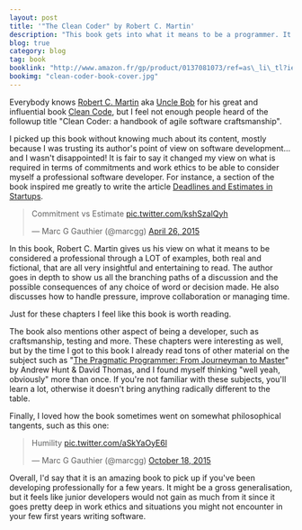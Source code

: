 ```yaml
---
layout: post
title: '"The Clean Coder" by Robert C. Martin'
description: "This book gets into what it means to be a programmer. It dives into everything ranging from ethics, to commitment to craftsmanship and is a great read for any experienced developer."
blog: true
category: blog
tag: book
booklink: "http://www.amazon.fr/gp/product/0137081073/ref=as\_li\_tl?ie=UTF8&camp=1642&creative=6746&creativeASIN=0137081073&linkCode=as2&tag=mg092-21"
bookimg: "clean-coder-book-cover.jpg"
---
```


Everybody knows [Robert C. Martin][1] aka [Uncle Bob][2] for his great and influential book [Clean Code][3], but I feel not enough people heard of the followup title "Clean Coder: a handbook of agile software craftsmanship".

I picked up this book without knowing much about its content, mostly because I was trusting its author's point of view on software development... and I wasn't disappointed! It is fair to say it changed my view on what is required in terms of commitments and work ethics to be able to consider myself a professional software developer. For instance, a section of the book inspired me greatly to write the article [Deadlines and Estimates in Startups][4].

<blockquote class="twitter-tweet" lang="en"><p lang="en" dir="ltr">Commitment vs Estimate <a href="http://t.co/kshSzalQyh">pic.twitter.com/kshSzalQyh</a></p>&mdash; Marc G Gauthier (@marcgg) <a href="https://twitter.com/marcgg/status/592345433428594688">April 26, 2015</a></blockquote>

In this book, Robert C. Martin gives us his view on what it means to be considered a professional through a LOT of examples, both real and fictional, that are all very insightful and entertaining to read. The author goes in depth to show us all the branching paths of a discussion and the possible consequences of any choice of word or decision made. He also discusses how to handle pressure, improve collaboration or managing time.

Just for these chapters I feel like this book is worth reading.

The book also mentions other aspect of being a developer, such as craftsmanship, testing and more. These chapters were interesting as well, but by the time I got to this book I already read tons of other material on the subject such as "[The Pragmatic Programmer: From Journeyman to Master][5]" by Andrew Hunt & David Thomas, and I found myself thinking "well yeah, obviously" more than once. If you're not familiar with these subjects, you'll learn a lot, otherwise it doesn't bring anything radically different to the table.

Finally, I loved how the book sometimes went on somewhat philosophical tangents, such as this one:

<blockquote class="twitter-tweet" lang="en"><p lang="en" dir="ltr">Humility <a href="http://t.co/aSkYaOyE6l">pic.twitter.com/aSkYaOyE6l</a></p>&mdash; Marc G Gauthier (@marcgg) <a href="https://twitter.com/marcgg/status/655760049122451456">October 18, 2015</a></blockquote>

Overall, I'd say that it is an amazing book to pick up if you've been developing professionally for a few years. It might be a gross generalisation, but it feels like junior developers would not gain as much from it since it goes pretty deep in work ethics and situations you might not encounter in your few first years writing software.

<script async src="//platform.twitter.com/widgets.js" charset="utf-8"></script>

[1]:	https://en.wikipedia.org/wiki/Robert_Cecil_Martin
[2]:	https://twitter.com/unclebobmartin
[3]:	http://www.amazon.fr/gp/product/0132350882/ref=as_li_tl?ie=UTF8&camp=1642&creative=6746&creativeASIN=0132350882&linkCode=as2&tag=mg092-21
[4]:	/blog/2015/08/27/deadlines-estimates-software-startup/
[5]:	http://www.amazon.fr/gp/product/020161622X/ref=as_li_tl?ie=UTF8&camp=1642&creative=6746&creativeASIN=020161622X&linkCode=as2&tag=mg092-21